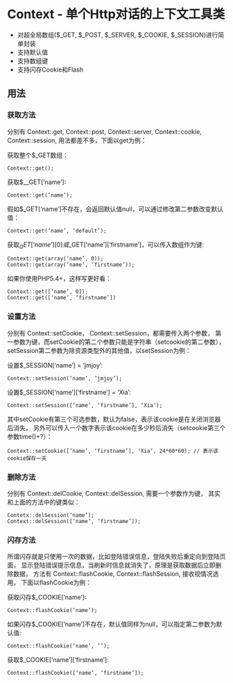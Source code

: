 # Context - 单个Http对话的上下文工具类

- 对超全局数组($_GET, $_POST, $_SERVER, $_COOKIE, $_SESSION)进行简单封装
- 支持默认值
- 支持数组键
- 支持闪存Cookie和Flash

## 用法

### 获取方法

分别有 Context::get, Context::post, Context::server, Context::cookie, Context::session,
用法都差不多，下面以get为例：

获取整个$_GET数组：

    Context::get();

获取$__GET[‘name’]:

    Context::get(‘name’);

假如$_GET[‘name’]不存在，会返回默认值null，可以通过修改第二参数改变默认值：

    Context::get(‘name’, ‘default’);

获取$_GET[‘name’][0]或$_GET[‘name’][‘firstname’]，可以传入数组作为键:

    Context::get(array(‘name’, 0));
    Context::get(array(‘name’, ‘firstname’));

如果你使用PHP5.4+，这样写更好看：

    Context::get([‘name’, 0]);
    Context::get([‘name’, ‘firstname’])

### 设置方法

分别有 Context::setCookie， Context::setSession，都需要传入两个参数，
第一参数为键，而setCookie的第二个参数只能是字符串（setcookie的第二参数），
setSession第二参数为除资源类型外的其他值，以setSession为例：

设置$_SESSION[‘name’] = ‘jmjoy’:

    Context::setSession(‘name’, ‘jmjoy’);

设置$_SESSION[‘name’][‘firstname’] = ‘Xia’:

    Context::setSession([‘name’, ‘firstname’], ‘Xia’);

其中setCookie有第三个可选参数，默认为false，表示该cookie是在关闭浏览器后消失，
另外可以传入一个数字表示该cookie在多少秒后消失（setcookie第三个参数time()+?）：

    Context::setCookie([‘name’, ‘firstname’], ‘Xia’, 24*60*60); // 表示该cookie保存一天

### 删除方法

分别有 Context::delCookie, Context::delSession, 需要一个参数作为键，
其实和上面的方法中的键类似：

    Contetx::delSession(‘name’);
    Context::delSession([‘name’, ‘firstname’]);

### 闪存方法

所谓闪存就是只使用一次的数据，比如登陆错误信息，登陆失败后重定向到登陆页面，
显示登陆错误提示信息，当刷新时信息就消失了，原理是获取数据后立即删除数据，
方法有 Context::flashCookie, Context::flashSession, 接收视情况选用，
下面以flashCookie为例：

获取闪存$_COOKIE[‘name’]:

    Context::flashCookie(‘name’);

如果闪存$_COOKIE[‘name’]不存在，默认值同样为null，可以指定第二参数为默认值:

    Context::flashCookie(‘name’, ‘’);

获取$_COOKIE[‘name’][‘firstname’]:

    Context::flashCookie([‘name’, ‘firstname’]);

